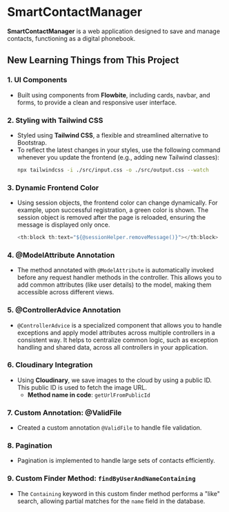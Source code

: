 # SmartContactManager

**SmartContactManager** is a web application designed to save and manage contacts, functioning as a digital phonebook.

## New Learning Things from This Project

### 1. UI Components
- Built using components from **Flowbite**, including cards, navbar, and forms, to provide a clean and responsive user interface.

### 2. Styling with Tailwind CSS
- Styled using **Tailwind CSS**, a flexible and streamlined alternative to Bootstrap.
- To reflect the latest changes in your styles, use the following command whenever you update the frontend (e.g., adding new Tailwind classes):
  ```bash
  npx tailwindcss -i ./src/input.css -o ./src/output.css --watch

### 3. Dynamic Frontend Color
- Using session objects, the frontend color can change dynamically. For example, upon successful registration, a green color is shown. The session object is removed after the page is reloaded, ensuring the message is displayed only once.
  ```java
  <th:block th:text="${@sessionHelper.removeMessage()}"></th:block>

### 4. @ModelAttribute Annotation
- The method annotated with `@ModelAttribute` is automatically invoked before any request handler methods in the controller. This allows you to add common attributes (like user details) to the model, making them accessible across different views.

### 5. @ControllerAdvice Annotation
- `@ControllerAdvice` is a specialized component that allows you to handle exceptions and apply model attributes across multiple controllers in a consistent way. It helps to centralize common logic, such as exception handling and shared data, across all controllers in your application.

### 6. Cloudinary Integration
- Using **Cloudinary**, we save images to the cloud by using a public ID. This public ID is used to fetch the image URL.
  - **Method name in code**: `getUrlFromPublicId`

### 7. Custom Annotation: @ValidFile
- Created a custom annotation `@ValidFile` to handle file validation.

### 8. Pagination
- Pagination is implemented to handle large sets of contacts efficiently.

### 9. Custom Finder Method: `findByUserAndNameContaining`
- The `Containing` keyword in this custom finder method performs a "like" search, allowing partial matches for the `name` field in the database.